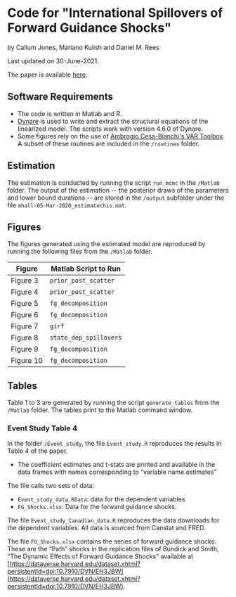 # Code for "International Spillovers of Forward Guidance Shocks"

by Callum Jones, Mariano Kulish and Daniel M. Rees

Last updated on 30-June-2021.

The paper is available [here](https://callumjones.github.io/files/OpenFG.pdf).

## Software Requirements

- The code is written in Matlab and R.
- [Dynare](https://www.dynare.org/) is used to write and extract the structural equations of the linearized model. The scripts work with version 4.6.0 of Dynare.
- Some figures rely on the use of [Ambrogio Cesa-Bianchi's VAR Toolbox](https://github.com/ambropo/VAR-Toolbox). A subset of these routines are included in the `/routines` folder.

## Estimation

The estimation is conducted by running the script `run_mcmc` in the `/Matlab` folder. The output of the estimation -- the posterior draws of the parameters and lower bound durations -- are stored in the `/output` subfolder under the file `mhall-05-Mar-2020_estimatechis.mat`.

## Figures

The figures generated using the estimated model are reproduced by running the following files from the `/Matlab` folder.

| Figure    | Matlab Script to Run   |
|---------- | ---------------------- |
| Figure 3  | `prior_post_scatter`   |
| Figure 4  | `prior_post_scatter`   |
| Figure 5  | `fg_decomposition`     |
| Figure 6  | `fg_decomposition`     |
| Figure 7  | `girf`                 |
| Figure 8  | `state_dep_spillovers` |
| Figure 9  | `fg_decomposition`     |
| Figure 10 | `fg_decomposition`     |

## Tables

Table 1 to 3 are generated by running the script `generate_tables` from the `/Matlab` folder. The tables print to the Matlab command window.

### Event Study Table 4

In the folder `/Event_study`, the file `Event_study.R` reproduces the results in Table 4 of the paper.

- The coefficient estimates and t-stats are printed and available in the data frames with names corresponding to “variable name.estimates”

The file calls two sets of data:

- `Event_study_data.RData`: data for the dependent variables
- `FG_Shocks.xlsx`: Data for the forward guidance shocks.

The file `Event_study_Canadian_data.R` reproduces the data downloads for the dependent variables. All data is sourced from Canstat and FRED.

The file `FG_Shocks.xlsx` contains the series of forward guidance shocks. These are the “Path” shocks in the replication files of Bundick and Smith, “The Dynamic Effects of Forward Guidance Shocks” available at [https://dataverse.harvard.edu/dataset.xhtml?persistentId=doi:10.7910/DVN/EH3JBW](https://dataverse.harvard.edu/dataset.xhtml?persistentId=doi:10.7910/DVN/EH3JBW).
